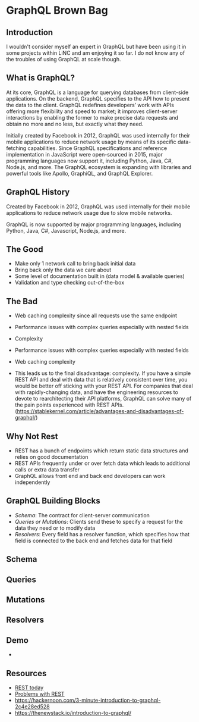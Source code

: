 # GraphQL Brown Bag

## Introduction

I wouldn't consider myself an expert in GraphQL but have been using it in some projects within LiNC and am enjoying it so far. I do not know any of the troubles of using GraphQL at scale though.

## What is GraphQL?

At its core, GraphQL is a language for querying databases from client-side applications. On the backend, GraphQL specifies to the API how to present the data to the client. GraphQL redefines developers’ work with APIs offering more flexibility and speed to market; it improves client-server interactions by enabling the former to make precise data requests and obtain no more and no less, but exactly what they need.

Initially created by Facebook in 2012, GraphQL was used internally for their mobile applications to reduce network usage by means of its specific data-fetching capabilities. Since GraphQL specifications and reference implementation in JavaScript were open-sourced in 2015, major programming languages now support it, including Python, Java, C#, Node.js, and more. The GraphQL ecosystem is expanding with libraries and powerful tools like Apollo, GraphiQL, and GraphQL Explorer.

## GraphQL History

Created by Facebook in 2012, GraphQL was used internally for their mobile applications to reduce network usage due to slow mobile networks.

GraphQL is now supported by major programming languages, including Python, Java, C#, Javascript, Node.js, and more.

## The Good

- Make only 1 network call to bring back initial data
- Bring back only the data we care about
- Some level of documentation built in (data model & available queries)
- Validation and type checking out-of-the-box

## The Bad

- Web caching complexity since all requests use the same endpoint
- Performance issues with complex queries especially with nested fields
- Complexity

- Performance issues with complex queries especially with nested fields
- Web caching complexity
- This leads us to the final disadvantage: complexity. If you have a simple REST API and deal with data that is relatively consistent over time, you would be better off sticking with your REST API. For companies that deal with rapidly-changing data, and have the engineering resources to devote to rearchitecting their API platforms, GraphQL can solve many of the pain points experienced with REST APIs. (https://stablekernel.com/article/advantages-and-disadvantages-of-graphql/)


## Why Not Rest

- REST has a bunch of endpoints which return static data structures and relies on good documentation
- REST APIs frequently under or over fetch data which leads to additional calls or extra data transfer
- GraphQL allows front end and back end developers can work independently

## GraphQL Building Blocks

- *Schema*: The contract for client-server communication
- *Queries or Mutations*: Clients send these to specify a request for the data they need or to modify data
- *Resolvers*: Every field has a resolver function, which specifies how that field is connected to the back end and fetches data for that field

## Schema

## Queries

## Mutations

## Resolvers

## Demo

-


## Resources

- [REST today](https://www.moesif.com/blog/technical/graphql/REST-vs-GraphQL-APIs-the-good-the-bad-the-ugly/#rest-today)
- [Problems with REST](https://www.moesif.com/blog/technical/graphql/REST-vs-GraphQL-APIs-the-good-the-bad-the-ugly/#problems-with-rest)
- https://hackernoon.com/3-minute-introduction-to-graphql-2c4e28ed528
- https://thenewstack.io/introduction-to-graphql/

